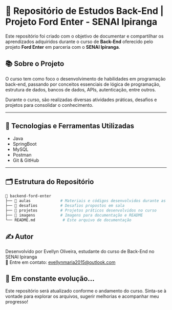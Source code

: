 # 🧠 Repositório de Estudos Back-End | Projeto Ford Enter - SENAI Ipiranga

Este repositório foi criado com o objetivo de documentar e compartilhar os aprendizados adquiridos durante o curso de **Back-End** oferecido pelo projeto **Ford Enter** em parceria com o **SENAI Ipiranga**.

## 📚 Sobre o Projeto

O curso tem como foco o desenvolvimento de habilidades em programação back-end, passando por conceitos essenciais de lógica de programação, estrutura de dados, bancos de dados, APIs, autenticação, entre outros.

Durante o curso, são realizadas diversas atividades práticas, desafios e projetos para consolidar o conhecimento.

---

## 🧰 Tecnologias e Ferramentas Utilizadas

- Java
- SpringBoot
- MySQL 
- Postman
- Git & GitHub

---

## 🗂️ Estrutura do Repositório

```bash
📁 backend-ford-enter
├── 📂 aulas             # Materiais e códigos desenvolvidos durante as aulas
├── 📂 desafios          # Desafios propostos em sala
├── 📂 projetos          # Projetos práticos desenvolvidos no curso
├── 📂 imagens           # Imagens para documentação e README
└── README.md            # Este arquivo de documentação
````

## ✍️ Autor
Desenvolvido por Evellyn Oliveira, estudante do curso de Back-End no SENAI Ipiranga <br>
📧 Entre em contato: evellynmaria2015@outlook.com

## 🚀 Em constante evolução...
Este repositório será atualizado conforme o andamento do curso. Sinta-se à vontade para explorar os arquivos, sugerir melhorias e acompanhar meu progresso!
